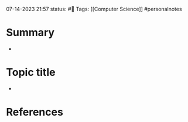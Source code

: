 07-14-2023 21:57
status: #📝
Tags: [[Computer Science]] #personalnotes 

# Summary 
- 

# Topic title 
- 

# References
